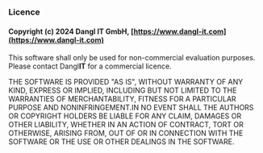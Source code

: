 ### Licence

#### Copyright (c) 2024 Dangl IT GmbH, [https://www.dangl-it.com](https://www.dangl-it.com)

This software shall only be used for non-commercial evaluation purposes.
Please contact Dangl**IT** for a commercial licence.

THE SOFTWARE IS PROVIDED "AS IS", WITHOUT WARRANTY OF ANY KIND, EXPRESS OR
IMPLIED, INCLUDING BUT NOT LIMITED TO THE WARRANTIES OF MERCHANTABILITY,
FITNESS FOR A PARTICULAR PURPOSE AND NONINFRINGEMENT.IN NO EVENT SHALL THE
AUTHORS OR COPYRIGHT HOLDERS BE LIABLE FOR ANY CLAIM, DAMAGES OR OTHER
LIABILITY, WHETHER IN AN ACTION OF CONTRACT, TORT OR OTHERWISE, ARISING FROM,
OUT OF OR IN CONNECTION WITH THE SOFTWARE OR THE USE OR OTHER DEALINGS IN
THE SOFTWARE.

